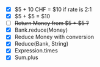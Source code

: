 - [x] $5 + 10 CHF = $10 if rate is 2:1
- [x] $5 + $5 = $10
- [ ] ~~Return Money from $5 + $5 ?~~
- [x] Bank.reduce(Money)
- [x] Reduce Money with conversion
- [x] Reduce(Bank, String)
- [x] Expression.times
- [x] Sum.plus
